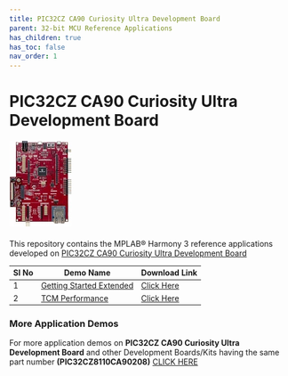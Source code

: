```yaml
---
title: PIC32CZ CA90 Curiosity Ultra Development Board
parent: 32-bit MCU Reference Applications
has_children: true
has_toc: false
nav_order: 1
---
```

# PIC32CZ CA90 Curiosity Ultra Development Board
<h4 align="left"> <img src = "image.jpg"> </h4>


This repository contains the MPLAB® Harmony 3 reference applications developed on [PIC32CZ CA90 Curiosity Ultra Development Board](https://www.microchip.com/en-us/development-tool/EA58X56A)   

|SI No| Demo Name | Download Link |
| --- | --- | -- |
| 1 | [Getting Started Extended](./pic32cz_ca90_getting_started_ext/readme.md) | [Click Here](https://github.com/Microchip-MPLAB-Harmony/reference_apps/releases/latest/download/pic32cz_ca90_getting_started_ext.zip) |
| 2 | [TCM Performance](./pic32cz_ca90_tcm_performance/readme.md) | [Click Here](https://github.com/Microchip-MPLAB-Harmony/reference_apps/releases/latest/download/pic32cz_ca90_tcm_performance.zip) |

### More Application Demos

For more application demos on **PIC32CZ CA90 Curiosity Ultra Development Board** and other Development Boards/Kits having the same part number **(PIC32CZ8110CA90208)** <a href="https://mplab-discover.microchip.com/v1/itemtype/com.microchip.ide.project?s0=PIC32CZ8110CA90208" target="_blank"> CLICK HERE </a>

